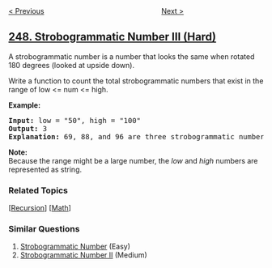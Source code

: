 <!--|This file generated by command(leetcode description); DO NOT EDIT.    |-->
<!--+----------------------------------------------------------------------+-->
<!--|@author    openset <openset.wang@gmail.com>                           |-->
<!--|@link      https://github.com/openset                                 |-->
<!--|@home      https://github.com/openset/leetcode                        |-->
<!--+----------------------------------------------------------------------+-->

[< Previous](https://github.com/openset/leetcode/tree/master/problems/strobogrammatic-number-ii "Strobogrammatic Number II")
　　　　　　　　　　　　　　　　
[Next >](https://github.com/openset/leetcode/tree/master/problems/group-shifted-strings "Group Shifted Strings")

## [248. Strobogrammatic Number III (Hard)](https://leetcode.com/problems/strobogrammatic-number-iii "中心对称数 III")

<p>A strobogrammatic number is a number that looks the same when rotated 180 degrees (looked at upside down).</p>

<p>Write a function to count the total strobogrammatic numbers that exist in the range of low &lt;= num &lt;= high.</p>

<p><b>Example:</b></p>

<pre>
<b>Input:</b> low = &quot;50&quot;, high = &quot;100&quot;
<b>Output:</b> 3 
<strong>Explanation: </strong>69, 88, and 96 are three strobogrammatic numbers.</pre>

<p><strong>Note:</strong><br />
Because the range might be a large number, the <em>low</em> and <em>high</em> numbers are represented as string.</p>

### Related Topics
  [[Recursion](https://github.com/openset/leetcode/tree/master/tag/recursion/README.md)]
  [[Math](https://github.com/openset/leetcode/tree/master/tag/math/README.md)]

### Similar Questions
  1. [Strobogrammatic Number](https://github.com/openset/leetcode/tree/master/problems/strobogrammatic-number) (Easy)
  1. [Strobogrammatic Number II](https://github.com/openset/leetcode/tree/master/problems/strobogrammatic-number-ii) (Medium)
